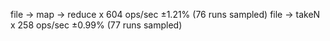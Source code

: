 file -> map -> reduce x 604 ops/sec ±1.21% (76 runs sampled)
file -> takeN x 258 ops/sec ±0.99% (77 runs sampled)
